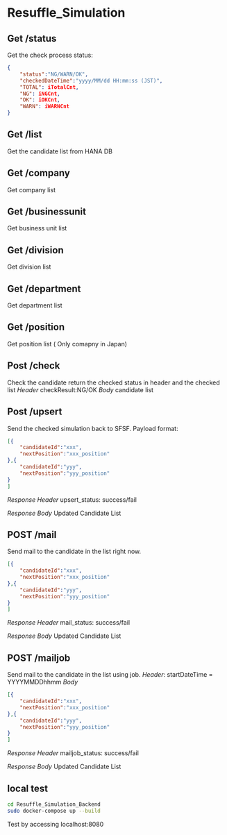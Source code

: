 # Resuffle_Simulation

## Get /status
Get the check process status:
```json
{
    "status":"NG/WARN/OK",
    "checkedDateTime":"yyyy/MM/dd HH:mm:ss (JST)",
    "TOTAL": iTotalCnt,
    "NG": iNGCnt,
    "OK": iOKCnt,
    "WARN": iWARNCnt
}
```

## Get /list
Get the candidate list from HANA DB

## Get /company
Get company list

## Get /businessunit
Get business unit list

## Get /division
Get division list

## Get /department
Get department list

## Get /position
Get position list ( Only comapny in Japan)

## Post /check
Check the candidate
return the checked status in header and the checked list
*Header*
checkResult:NG/OK
*Body*
candidate list

## Post /upsert
Send the checked simulation back to SFSF.
Payload format:
```json
[{
    "candidateId":"xxx",
    "nextPosition":"xxx_position"
},{
    "candidateId":"yyy",
    "nextPosition":"yyy_position"
}
]
```

*Response Header*
upsert_status: success/fail

*Response Body*
Updated Candidate List



## POST /mail
Send mail to the candidate in the list right now.
```json
[{
    "candidateId":"xxx",
    "nextPosition":"xxx_position"
},{
    "candidateId":"yyy",
    "nextPosition":"yyy_position"
}
]
```
*Response Header*
mail_status: success/fail

*Response Body*
Updated Candidate List


## POST /mailjob
Send mail to the candidate in the list using job.
*Header*: 
startDateTime = YYYYMMDDhhmm
*Body*
```json
[{
    "candidateId":"xxx",
    "nextPosition":"xxx_position"
},{
    "candidateId":"yyy",
    "nextPosition":"yyy_position"
}
]
```

*Response Header*
mailjob_status: success/fail

*Response Body*
Updated Candidate List




## local test
```bash
cd Resuffle_Simulation_Backend
sudo docker-compose up --build
```
Test by accessing localhost:8080

